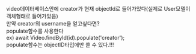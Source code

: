 video데이터베이스안에 creator가 현재 objectId로 들어가있다(실제로 User모델이 객체형태로 들어가있음)<br/>
만약 creator의 username을 얻고싶다면?<br/>
populate함수를 사용한다<br/>
ex) await Video.findById(id).populate('creator');<br/>
populate함수는 objectID타입에만 쓸 수 있다.!!!<br/>